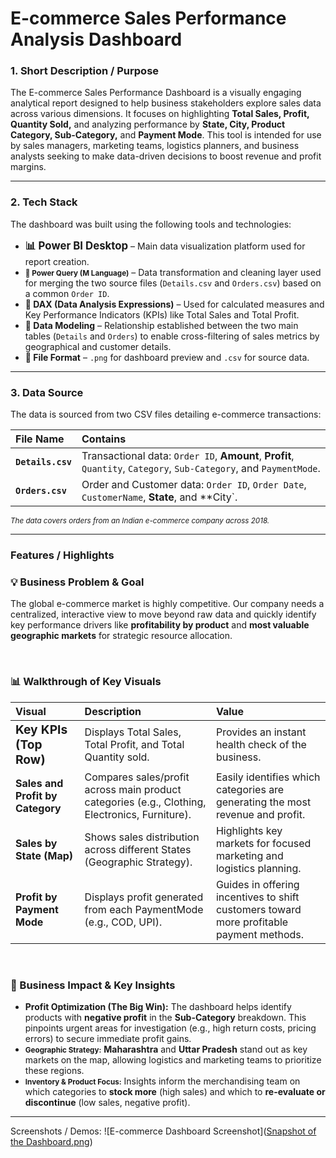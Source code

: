 # E-commerce Sales Performance Analysis Dashboard

### 1. Short Description / Purpose

The E-commerce Sales Performance Dashboard is a visually engaging analytical report designed to help business stakeholders explore sales data across various dimensions. It focuses on highlighting **Total Sales, Profit, Quantity Sold,** and analyzing performance by **State, City, Product Category, Sub-Category,** and **Payment Mode**. This tool is intended for use by sales managers, marketing teams, logistics planners, and business analysts seeking to make data-driven decisions to boost revenue and profit margins.

---
### 2. Tech Stack

The dashboard was built using the following tools and technologies:

* **<big>📊 Power BI Desktop</big>** – Main data visualization platform used for report creation.
* **<small>📂 Power Query (M Language)</small>** – Data transformation and cleaning layer used for merging the two source files (`Details.csv` and `Orders.csv`) based on a common `Order ID`.
* **🧠 DAX (Data Analysis Expressions)** – Used for calculated measures and Key Performance Indicators (KPIs) like Total Sales and Total Profit.
* **📝 Data Modeling** – Relationship established between the two main tables (`Details` and `Orders`) to enable cross-filtering of sales metrics by geographical and customer details.
* **📁 File Format** – `.png` for dashboard preview and `.csv` for source data.

---
### 3. Data Source

The data is sourced from two CSV files detailing e-commerce transactions:

| File Name | Contains |
| :--- | :--- |
| **`Details.csv`** | Transactional data: `Order ID`, **Amount**, **Profit**, `Quantity`, `Category`, `Sub-Category`, and `PaymentMode`. |
| **`Orders.csv`** | Order and Customer data: `Order ID`, `Order Date`, `CustomerName`, **State**, and **City`. |

<small>*The data covers orders from an Indian e-commerce company across 2018.*</small>

---
### Features / Highlights

### 💡 Business Problem & Goal

The global e-commerce market is highly competitive. Our company needs a centralized, interactive view to move beyond raw data and quickly identify key performance drivers like **profitability by product** and **most valuable geographic markets** for strategic resource allocation.

<br>

### 📊 Walkthrough of Key Visuals

| Visual | Description | Value |
| :--- | :--- | :--- |
| **<big>Key KPIs (Top Row)</big>** | Displays Total Sales, Total Profit, and Total Quantity sold. | Provides an instant health check of the business. |
| **Sales and Profit by Category** | Compares sales/profit across main product categories (e.g., Clothing, Electronics, Furniture). | Easily identifies which categories are generating the most revenue and profit. |
| **Sales by State (Map)** | Shows sales distribution across different States (Geographic Strategy). | Highlights key markets for focused marketing and logistics planning. |
| **Profit by Payment Mode** | Displays profit generated from each PaymentMode (e.g., COD, UPI). | Guides in offering incentives to shift customers toward more profitable payment methods. |

<br>

### 🚀 Business Impact & Key Insights

* **Profit Optimization (The Big Win):** The dashboard helps identify products with **negative profit** in the **Sub-Category** breakdown. This pinpoints urgent areas for investigation (e.g., high return costs, pricing errors) to secure immediate profit gains.
* **<small>Geographic Strategy:</small>** **Maharashtra** and **Uttar Pradesh** stand out as key markets on the map, allowing logistics and marketing teams to prioritize these regions.
* **<small>Inventory & Product Focus:</small>** Insights inform the merchandising team on which categories to **stock more** (high sales) and which to **re-evaluate or discontinue** (low sales, negative profit).

---
Screenshots / Demos: ![E-commerce Dashboard Screenshot]([Snapshot of the Dashboard.png](https://github.com/lawanya025/Power-BI-Analysis/blob/main/E-commerce%20Sales%20Performance%20Analysis%20Dashboard/Snapshot%20of%20the%20Dashboard.png))



```
